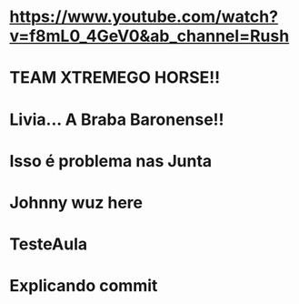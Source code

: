# https://www.youtube.com/watch?v=f8mL0_4GeV0&ab_channel=Rush
# TEAM XTREMEGO HORSE!!
# Livia... A Braba Baronense!!
# Isso é problema nas Junta
# Johnny wuz here
# TesteAula
# Explicando commit

